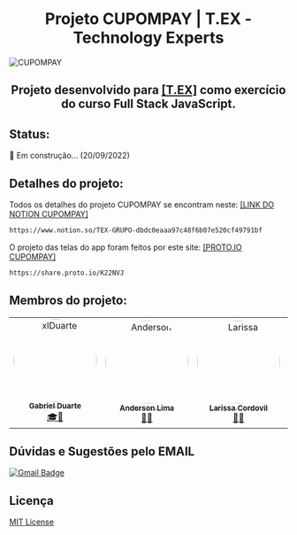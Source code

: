 # <h1 align="center">Projeto CUPOMPAY | T.EX - Technology Experts</h1>

![CUPOMPAY](https://i.imgur.com/pRvYfuE.png)

<h2 align="center"> Projeto desenvolvido para <a href="https://www.texperts.com.br/" target="_blank"/>[T.EX]</a> como exercício do curso Full Stack JavaScript.</h2>

## Status:
:wrench: Em construção... (20/09/2022)

## Detalhes do projeto:

Todos os detalhes do projeto CUPOMPAY se encontram neste: <a href="https://www.notion.so/TEX-GRUPO-dbdc0eaaa97c48f6b07e520cf49791bf/" target="_blank"/>[LINK DO NOTION CUPOMPAY]</a> <br>
~~~html
https://www.notion.so/TEX-GRUPO-dbdc0eaaa97c48f6b07e520cf49791bf
~~~
O projeto das telas do app foram feitos por este site: <a href="https://share.proto.io/K22NVJ/" target="_blank"/>[PROTO.IO CUPOMPAY]</a>
~~~html
https://share.proto.io/K22NVJ
~~~

## Membros do projeto:
<table>
<tr>
<td align="center"><a href="https://github.com/xlDuarte"><img style="border-radius: 60%;" src="https://avatars.githubusercontent.com/u/90268230?v=4" width="150px;" alt="xlDuarte"/><br /><sub><b>Gabriel Duarte</b></sub></a><br /><a href="https://github.com/xlDuarte" title="Desenvolvedor FullStack, UI-UX Designer, Escritor, Advogado e tudo que for possível!">🎓🚀</a></td>

<td align="center"><a href="https://github.com/And3rsLMM/"><img style="border-radius: 60%;" src="https://avatars.githubusercontent.com/u/86325561?v=4" width="150px;" alt="Anderson"/><br /><sub><b>Anderson Lima</b></sub></a><br /><a href="https://github.com/And3rsLMM" title="Aluno TEX">👨‍🎓</a></td>
 
<td align="center"><a href="https://github.com/LarissaCordovil"><img style="border-radius: 60%;" src="https://avatars.githubusercontent.com/u/109207556?v=4" width="150px;" alt="Larissa"/><br /><sub><b>Larissa Cordovil</b></sub></a><br /><a href="https://github.com/LarissaCordovil" title="Aluna TEX">👨‍🚀</a></td> 

<td align="center"><a href="https://github.com/Leo5586"><img style="border-radius: 60%;" src="https://avatars.githubusercontent.com/u/99897445?v=4" width="150px;" alt="Leo"/><br /><sub><b>Leonardo Franco</b></sub></a><br /><a href="https://github.com/Leo5586" title="Aluno TEX">👨‍🎓</a></td>

<td align="center"><a href="https://github.com/Luizfe-nando"><img style="border-radius: 60%;" src="https://avatars.githubusercontent.com/u/104399352?v=4" width="150px;" alt="Luiz"/><br /><sub><b>Luiz Fernando</b></sub></a><br /><a href="https://github.com/Luizfe-nando" title="Aluno TEX">👨‍🎓</a></td>

<td align="center"><a href="https://github.com/Samuelguilhermeb"><img style="border-radius: 60%;" src="https://avatars.githubusercontent.com/u/100503139?v=4" width="150px;" alt="Samuel"/><br /><sub><b>Samuel Guilherme</b></sub></a><br /><a href="https://github.com/Samuelguilhermeb" title="Aluno TEX">👨‍🎓</a></td>
 
</tr>
</table>

## Dúvidas e Sugestões pelo EMAIL
[![Gmail Badge](https://img.shields.io/badge/-SACcupompay@gmail.com-c14438?style=flat-square&logo=Gmail&logoColor=white&link=mailto:SACcupompay@gmail.com)](mailto:SACcupompay@gmail.com)

## Licença
[MIT License ](https://choosealicense.com/licenses/mit/)
